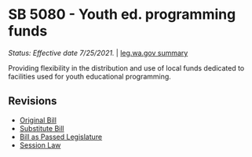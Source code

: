 # SB 5080 - Youth ed. programming funds
*Status: Effective date 7/25/2021.* | [leg.wa.gov summary](https://app.leg.wa.gov/billsummary?BillNumber=5080&Year=2021)

Providing flexibility in the distribution and use of local funds dedicated to facilities used for youth educational programming.

## Revisions
* [Original Bill](1/)
* [Substitute Bill](S/)
* [Bill as Passed Legislature](S.PL/)
* [Session Law](S.SL/)